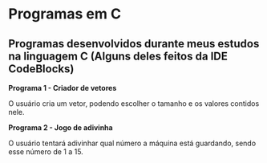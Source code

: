# Programas em C

## Programas desenvolvidos durante meus estudos na linguagem C (Alguns deles feitos da IDE CodeBlocks)

<b>Programa 1 - Criador de vetores</b>

O usuário cria um vetor, podendo escolher o tamanho e os valores contidos nele.

<b>Programa 2 - Jogo de adivinha</b>

O usuário tentará adivinhar qual número a máquina está guardando, sendo esse número de 1 a 15.
